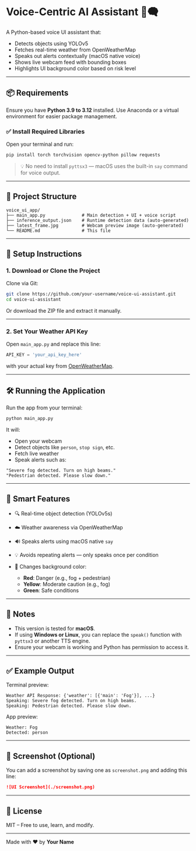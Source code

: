# Voice-Centric AI Assistant 🚗🗬

A Python-based voice UI assistant that:

* Detects objects using YOLOv5
* Fetches real-time weather from OpenWeatherMap
* Speaks out alerts contextually (macOS native voice)
* Shows live webcam feed with bounding boxes
* Highlights UI background color based on risk level

---

## 📦 Requirements

Ensure you have **Python 3.9 to 3.12** installed. Use Anaconda or a virtual environment for easier package management.

### ✅ Install Required Libraries

Open your terminal and run:

```bash
pip install torch torchvision opencv-python pillow requests
```

> 💡 No need to install `pyttsx3` — macOS uses the built-in `say` command for voice output.

---

## 📂 Project Structure

```
voice_ui_app/
├── main_app.py              # Main detection + UI + voice script
├── inference_output.json    # Runtime detection data (auto-generated)
├── latest_frame.jpg         # Webcam preview image (auto-generated)
└── README.md                # This file
```

---

## 🔑 Setup Instructions

### 1. Download or Clone the Project

Clone via Git:

```bash
git clone https://github.com/your-username/voice-ui-assistant.git
cd voice-ui-assistant
```

Or download the ZIP file and extract it manually.

---

### 2. Set Your Weather API Key

Open `main_app.py` and replace this line:

```python
API_KEY = 'your_api_key_here'
```

with your actual key from [OpenWeatherMap](https://openweathermap.org/api).

---

## 🛠️ Running the Application

Run the app from your terminal:

```bash
python main_app.py
```

It will:

* Open your webcam
* Detect objects like `person`, `stop sign`, etc.
* Fetch live weather
* Speak alerts such as:

```
"Severe fog detected. Turn on high beams."
"Pedestrian detected. Please slow down."
```

---

## 🧠 Smart Features

* 🔍 Real-time object detection (YOLOv5s)
* ☁️ Weather awareness via OpenWeatherMap
* 🔊 Speaks alerts using macOS native `say`
* 💡 Avoids repeating alerts — only speaks once per condition
* 🎨 Changes background color:

  * **Red**: Danger (e.g., fog + pedestrian)
  * **Yellow**: Moderate caution (e.g., fog)
  * **Green**: Safe conditions

---

## 📝 Notes

* This version is tested for **macOS**.
* If using **Windows or Linux**, you can replace the `speak()` function with `pyttsx3` or another TTS engine.
* Ensure your webcam is working and Python has permission to access it.

---

## ✅ Example Output

Terminal preview:

```
Weather API Response: {'weather': [{'main': 'Fog'}], ...}
Speaking: Severe fog detected. Turn on high beams.
Speaking: Pedestrian detected. Please slow down.
```

App preview:

```
Weather: Fog
Detected: person
```

---

## 📸 Screenshot (Optional)

You can add a screenshot by saving one as `screenshot.png` and adding this line:

```markdown
![UI Screenshot](./screenshot.png)
```

---

## 📃 License

MIT – Free to use, learn, and modify.

---

Made with ❤️ by **Your Name**
